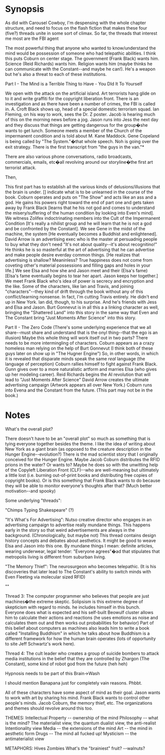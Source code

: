 Synopsis
====================== 

As did with Carousel Cowboy, I'm despensing with the whole chapter structure, and need to focus on the flash fiction that makes these four (five?) threads unite in some sort of climax.  So far, the threads that interest me most are the FBI agent

The most powerful thing that anyone who wanted to know/understand the mind would be possession of someone who had telepathic abilities.  I think this puts Coburn on center stage.  The government (Frank Black) wants him.  Science (Reid Richards) wants him.  Religion wants him (maybe thinks he can communicate with the Constant--and maybe he can!).  He's a weapon but he's also a threat to each of these institutions.

Part I - The Mind is a Terrible Thing to Have - You DId It To Yourself

We open with the attack on the artificial island.  Art terrorists hang glide on to it and write graffiti for the copyright liberation front.  There is an investigation and as there have been a number of crimes, the FBI is called in.  A. Croft Black shows up, head of a special domestic terrorism squad.  Ian Fleming, on his way to work, sees the Dr. Z poster.  Jacob is hearing much of this on the morning news before a jog.  Jason runs into Jess the next day and they discuss that things are getting dangerous for the group�she wants to get lunch.  Someone meets a member of the Church of the impermanent condition and is told about M. Kane Maddock.  Gene Copeland is being called by "The System."�that whole speech.  Noh is going over the exit strategy.  There is the first transcript from "the guys in the van."*

There are also various phone conversations, radio broadcasts, commercials, emails, etc�all revolving around our storyline�the first art terrorist attack.

Then,


This first part has to establish all the various kinds of delusions/illusions that the brain is under.  [] indicate what is to be unlearned in the course of the book.  Coburn operates and puts on "The Show" and acts like an ass and a god.  He gains his powers right toward the end of part one and gets taken away by Frank Black [learns that he his not god and comes to understand the misery/suffering of the human condition by looking into Even's mind].  We witness Zolifex indoctrinating members into the Cult of the Impermanent Condition [It's really a nihilist group and he will learn that he is not a god and be confronted by the Constant].  We see Gene in the midst of the machine, the system [He eventually becomes a Buddhist and enlightened].  David Arrow is an advertising exec who is the master at persuadnig people to buy what they don't need "It's not about quality--it's about recognitino!"   He thinks he is so masterful at the art of advertising that he can advertise and make people desire everday common things. [He realizes that advertising is shallow?  Meaninless?  True happiness does not come from coveting other's material possessions and filling gaps and holes in your life.]  We see Elsa and how she and Jason meet and their (Elsa's fame) [Elsa's fame eventually begins to tear her apart.  Jason keeps her together.]  We meet Frank Black who's idea of power is secrecy and encryption and the like.  Some of the characters, like Ian and Travis, and joining "characters"--they kind of drift through the book without any of this conflict/learning nonsense.  In fact, I'm cutting Travis entirely.  He didn't end up in New York.  Ian did, though, to his surprise.  And he's friends with Jess and Elsa and Jason.  Burt Gonnevut is in all this a a linking character as well, bringing the "Shattered Land" into this story in the same way that Even and The Constant bring "Just Moments After Science" into this story.

Part II - The Zero Code (There's some underlying experience that we all share--must share and understand that is the onyl thing--that the ego is an illusion)
  Maybe this whole thing will work itself out in two parts?  There needs to be more intermingling of characters.  Coburn appears as a crazy homeless man relying on the help of Burt Gonnevut (I think both of these guys later on show up in "The Hugner Engine")  So, in other words, in which it is revealed that disparate minds speak the same *real* language (the language of perception)  Coburn rallies himself to fight against Frank Black.  Gunn gives over to a more naturalistic artform and marries Elsa (who gives up her modeling career).  Reid Richards begins the AI revolution that will lead to "Just Moments After Science"  David Arrow creates the ultimate advertising campaign (Artwork appears all over New York.)  Coburn runs into Evena and the Constant from the future. (This part may not be in the book.)


Notes
====================== 
What's the overall plot?

There doesn't have to be an "overall plot" so much as something that is tying everyone together besides the theme.  I like the idea of writing about New York as a giant brain (as opposed to the creature description in the Hunger Engine--evolution?)  There is the mad scientist story that I originally conceived for the Hunger Engine.  Maybe Jacob Coburn distributes the RFID prions in the water?  Or wants to?  Maybe he does so with the unwitting help of the Copyleft Liberation Front (CLF)--who are well-meaning but ultimately a little lost (i.e. burning out-of-print books and distributing free copies of copyright books).  Or is this something that Frank Black wants to do because they will be able to monitor everyone's thoughts after that? (Much better motivation--and spooky)

Some underlying "threads":

"Chimps Typing Shakespeare" (?)

"It's What's For Advertising": Nutso creative director who engages in an advertising campaign to advertise really mundane things.  This happens early in the story so that weird advertisements are always in the background.  (Chronologically, but maybe not)  This thread contains design history concepts and debates about aesthetics.  It might be good to weave Elsa and Jason into this one.  By mundane things I mean: definite articles, wearing underwear, legal tender: "Everyone agrees"�ad that stipulates that metropolis living is different from suburban living.


"The Memory Thief": The neurosurgeon who becomes telepathic.  (It is his discoveries that later lead to The Constant's ability to switch minds with Even Fleeting via molecular sized RFID)


""

Thread 3: The computer programmer who believes that people are just machines�the extreme skeptic.  Solipsism is this extreme degree of skepticism with regard to minds.  he includes himself in this bunch.  Everyone does what is expected and his self-built Beowulf cluster allows him to calculate their actions and reactions (he uses emotions as noise and calculates them out and then works out probabilities for behavior)  Part of this belief about computers as machines also leads him to write a book called "Installing Buddhism" in which he talks about how Buddhism is a different framework for how the human brain operates (lots of opportunity to site Jeff Schwartz's work here).

 
Thread 4: The cult leader who creates a group of suicide bombers to attack media institutions in the belief that they are controlled by Zhargon (The Constant), some kind of robot god from the future (heh heh)

Hypnosis needs to be part of this Brain->Wash

I should mention Banapana just for completely vain reasons. Phbbt.

All of these characters have some aspect of mind as their goal.  Jason wants to work with art by sharing his mind.  Frank Black wants to control other people's minds.  Jacob Coburn, the memory thief, etc.  The organizations and themes should revolve around this too.

THEMES:
Intellectual Property -- ownership of the mind
Philosophy -- what is the mind?  The materialist view, the quantum dualist view, the anti-realist Intentionality view
Media -- the extensions of the mind
Art -- the mind in aesthetic form
Drugs -- The mind all fucked up!
Mysticism -- the antimaterialist view

METAPHORS:
Hives
Zombies
What's the "brainiest" fruit? --walnuts?